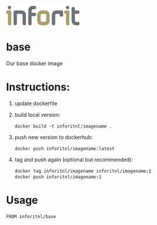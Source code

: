[![logo](./logo.jpg)](https://inforit.nl)

# base

Our base docker image

# Instructions:

1. update dockerfile
2. build local version:

    ```
    docker build -t inforitnl/imagename .
    ```
3. push new version to dockerhub:

    ```
    docker push inforitnl/imagename:latest
    ```
4. tag and push again (optional but recommended):

    ```
    docker tag inforitnl/imagename inforitnl/imagename:1
    docker push inforitnl/imagename:1
    ```

# Usage

```
FROM inforitnl/base


```